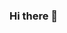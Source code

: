 ### Hi there 👋

<!--
**saravillar/saravillar** is a ✨ _special_ ✨ repository because its `README.md` (this file) appears on your GitHub profile.

Here are some ideas to get you started:

- 🔭 I’m currently working on becoming a Technical Writer.
- 🌱 I’m currently learning how to use GitHub
- 💬 Ask me about book recommendations!
- 📫 How to reach me: through snail mail. 
- 😄 Pronouns: she/her
- ⚡ Fun fact:  
-->
